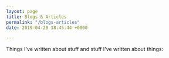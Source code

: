```yaml
---
layout: page
title: Blogs & Articles
permalink: "/blogs-articles"
date: 2019-04-20 18:45:44 +0000

---
```

Things I've written about stuff and stuff I've written about things: